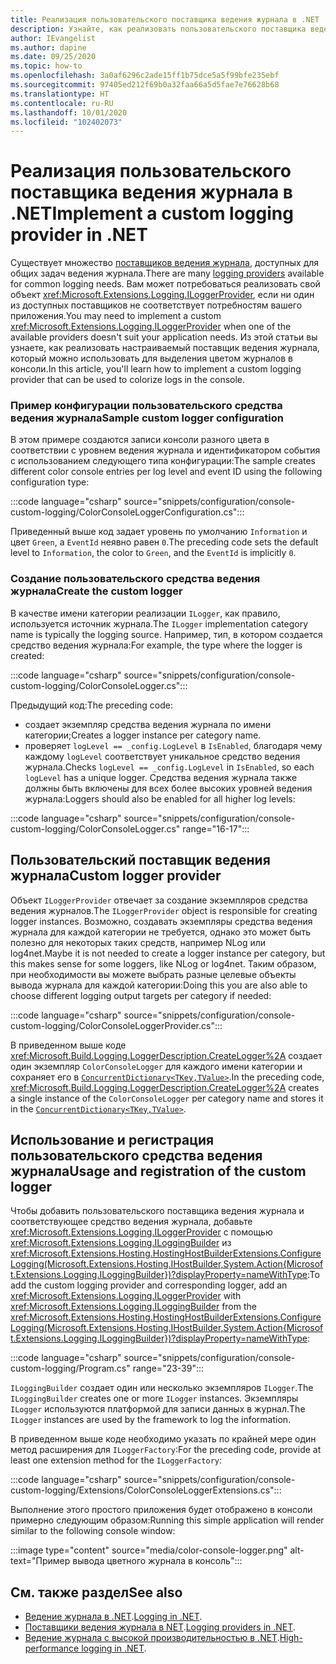 ```yaml
---
title: Реализация пользовательского поставщика ведения журнала в .NET
description: Узнайте, как реализовать пользовательского поставщика ведения журнала в приложениях .NET.
author: IEvangelist
ms.author: dapine
ms.date: 09/25/2020
ms.topic: how-to
ms.openlocfilehash: 3a0af6296c2ade15ff1b75dce5a5f99bfe235ebf
ms.sourcegitcommit: 97405ed212f69b0a32faa66a5d5fae7e76628b68
ms.translationtype: HT
ms.contentlocale: ru-RU
ms.lasthandoff: 10/01/2020
ms.locfileid: "102402073"
---
```

# <a name="implement-a-custom-logging-provider-in-net"></a><span data-ttu-id="65994-103">Реализация пользовательского поставщика ведения журнала в .NET</span><span class="sxs-lookup"><span data-stu-id="65994-103">Implement a custom logging provider in .NET</span></span>

<span data-ttu-id="65994-104">Существует множество [поставщиков ведения журнала](logging-providers.md), доступных для общих задач ведения журнала.</span><span class="sxs-lookup"><span data-stu-id="65994-104">There are many [logging providers](logging-providers.md) available for common logging needs.</span></span> <span data-ttu-id="65994-105">Вам может потребоваться реализовать свой объект <xref:Microsoft.Extensions.Logging.ILoggerProvider>, если ни один из доступных поставщиков не соответствует потребностям вашего приложения.</span><span class="sxs-lookup"><span data-stu-id="65994-105">You may need to implement a custom <xref:Microsoft.Extensions.Logging.ILoggerProvider> when one of the available providers doesn't suit your application needs.</span></span> <span data-ttu-id="65994-106">Из этой статьи вы узнаете, как реализовать настраиваемый поставщик ведения журнала, который можно использовать для выделения цветом журналов в консоли.</span><span class="sxs-lookup"><span data-stu-id="65994-106">In this article, you'll learn how to implement a custom logging provider that can be used to colorize logs in the console.</span></span>

### <a name="sample-custom-logger-configuration"></a><span data-ttu-id="65994-107">Пример конфигурации пользовательского средства ведения журнала</span><span class="sxs-lookup"><span data-stu-id="65994-107">Sample custom logger configuration</span></span>

<span data-ttu-id="65994-108">В этом примере создаются записи консоли разного цвета в соответствии с уровнем ведения журнала и идентификатором события с использованием следующего типа конфигурации:</span><span class="sxs-lookup"><span data-stu-id="65994-108">The sample creates different color console entries per log level and event ID using the following configuration type:</span></span>

:::code language="csharp" source="snippets/configuration/console-custom-logging/ColorConsoleLoggerConfiguration.cs":::

<span data-ttu-id="65994-109">Приведенный выше код задает уровень по умолчанию `Information` и цвет `Green`, а `EventId` неявно равен `0`.</span><span class="sxs-lookup"><span data-stu-id="65994-109">The preceding code sets the default level to `Information`, the color to `Green`, and the `EventId` is implicitly `0`.</span></span>

### <a name="create-the-custom-logger"></a><span data-ttu-id="65994-110">Создание пользовательского средства ведения журнала</span><span class="sxs-lookup"><span data-stu-id="65994-110">Create the custom logger</span></span>

<span data-ttu-id="65994-111">В качестве имени категории реализации `ILogger`, как правило, используется источник журнала.</span><span class="sxs-lookup"><span data-stu-id="65994-111">The `ILogger` implementation category name is typically the logging source.</span></span> <span data-ttu-id="65994-112">Например, тип, в котором создается средство ведения журнала:</span><span class="sxs-lookup"><span data-stu-id="65994-112">For example, the type where the logger is created:</span></span>

:::code language="csharp" source="snippets/configuration/console-custom-logging/ColorConsoleLogger.cs":::

<span data-ttu-id="65994-113">Предыдущий код:</span><span class="sxs-lookup"><span data-stu-id="65994-113">The preceding code:</span></span>

- <span data-ttu-id="65994-114">создает экземпляр средства ведения журнала по имени категории;</span><span class="sxs-lookup"><span data-stu-id="65994-114">Creates a logger instance per category name.</span></span>
- <span data-ttu-id="65994-115">проверяет `logLevel == _config.LogLevel` в `IsEnabled`, благодаря чему каждому `logLevel` соответствует уникальное средство ведения журнала.</span><span class="sxs-lookup"><span data-stu-id="65994-115">Checks `logLevel == _config.LogLevel` in `IsEnabled`, so each `logLevel` has a unique logger.</span></span> <span data-ttu-id="65994-116">Средства ведения журнала также должны быть включены для всех более высоких уровней ведения журнала:</span><span class="sxs-lookup"><span data-stu-id="65994-116">Loggers should also be enabled for all higher log levels:</span></span>

:::code language="csharp" source="snippets/configuration/console-custom-logging/ColorConsoleLogger.cs" range="16-17":::

## <a name="custom-logger-provider"></a><span data-ttu-id="65994-117">Пользовательский поставщик ведения журнала</span><span class="sxs-lookup"><span data-stu-id="65994-117">Custom logger provider</span></span>

<span data-ttu-id="65994-118">Объект `ILoggerProvider` отвечает за создание экземпляров средства ведения журналов.</span><span class="sxs-lookup"><span data-stu-id="65994-118">The `ILoggerProvider` object is responsible for creating logger instances.</span></span> <span data-ttu-id="65994-119">Возможно, создавать экземпляры средства ведения журнала для каждой категории не требуется, однако это может быть полезно для некоторых таких средств, например NLog или log4net.</span><span class="sxs-lookup"><span data-stu-id="65994-119">Maybe it is not needed to create a logger instance per category, but this makes sense for some loggers, like NLog or log4net.</span></span> <span data-ttu-id="65994-120">Таким образом, при необходимости вы можете выбрать разные целевые объекты вывода журнала для каждой категории:</span><span class="sxs-lookup"><span data-stu-id="65994-120">Doing this you are also able to choose different logging output targets per category if needed:</span></span>

:::code language="csharp" source="snippets/configuration/console-custom-logging/ColorConsoleLoggerProvider.cs":::

<span data-ttu-id="65994-121">В приведенном выше коде <xref:Microsoft.Build.Logging.LoggerDescription.CreateLogger%2A> создает один экземпляр `ColorConsoleLogger` для каждого имени категории и сохраняет его в [`ConcurrentDictionary<TKey,TValue>`](/dotnet/api/system.collections.concurrent.concurrentdictionary-2).</span><span class="sxs-lookup"><span data-stu-id="65994-121">In the preceding code, <xref:Microsoft.Build.Logging.LoggerDescription.CreateLogger%2A> creates a single instance of the `ColorConsoleLogger` per category name and stores it in the [`ConcurrentDictionary<TKey,TValue>`](/dotnet/api/system.collections.concurrent.concurrentdictionary-2).</span></span>

## <a name="usage-and-registration-of-the-custom-logger"></a><span data-ttu-id="65994-122">Использование и регистрация пользовательского средства ведения журнала</span><span class="sxs-lookup"><span data-stu-id="65994-122">Usage and registration of the custom logger</span></span>

<span data-ttu-id="65994-123">Чтобы добавить пользовательского поставщика ведения журнала и соответствующее средство ведения журнала, добавьте <xref:Microsoft.Extensions.Logging.ILoggerProvider> с помощью <xref:Microsoft.Extensions.Logging.ILoggingBuilder> из <xref:Microsoft.Extensions.Hosting.HostingHostBuilderExtensions.ConfigureLogging(Microsoft.Extensions.Hosting.IHostBuilder,System.Action{Microsoft.Extensions.Logging.ILoggingBuilder})?displayProperty=nameWithType>:</span><span class="sxs-lookup"><span data-stu-id="65994-123">To add the custom logging provider and corresponding logger, add an <xref:Microsoft.Extensions.Logging.ILoggerProvider> with <xref:Microsoft.Extensions.Logging.ILoggingBuilder> from the <xref:Microsoft.Extensions.Hosting.HostingHostBuilderExtensions.ConfigureLogging(Microsoft.Extensions.Hosting.IHostBuilder,System.Action{Microsoft.Extensions.Logging.ILoggingBuilder})?displayProperty=nameWithType>:</span></span>

:::code language="csharp" source="snippets/configuration/console-custom-logging/Program.cs" range="23-39":::

<span data-ttu-id="65994-124">`ILoggingBuilder` создает один или несколько экземпляров `ILogger`.</span><span class="sxs-lookup"><span data-stu-id="65994-124">The `ILoggingBuilder` creates one or more `ILogger` instances.</span></span> <span data-ttu-id="65994-125">Экземпляры `ILogger` используются платформой для записи данных в журнал.</span><span class="sxs-lookup"><span data-stu-id="65994-125">The `ILogger` instances are used by the framework to log the information.</span></span>

<span data-ttu-id="65994-126">В приведенном выше коде необходимо указать по крайней мере один метод расширения для `ILoggerFactory`:</span><span class="sxs-lookup"><span data-stu-id="65994-126">For the preceding code, provide at least one extension method for the `ILoggerFactory`:</span></span>

:::code language="csharp" source="snippets/configuration/console-custom-logging/Extensions/ColorConsoleLoggerExtensions.cs":::

<span data-ttu-id="65994-127">Выполнение этого простого приложения будет отображено в консоли примерно следующим образом:</span><span class="sxs-lookup"><span data-stu-id="65994-127">Running this simple application will render similar to the following console window:</span></span>

:::image type="content" source="media/color-console-logger.png" alt-text="Пример вывода цветного журнала в консоль":::

## <a name="see-also"></a><span data-ttu-id="65994-129">См. также раздел</span><span class="sxs-lookup"><span data-stu-id="65994-129">See also</span></span>

- <span data-ttu-id="65994-130">[Ведение журнала в .NET](logging.md).</span><span class="sxs-lookup"><span data-stu-id="65994-130">[Logging in .NET](logging.md).</span></span>
- <span data-ttu-id="65994-131">[Поставщики ведения журнала в NET](logging-providers.md).</span><span class="sxs-lookup"><span data-stu-id="65994-131">[Logging providers in .NET](logging-providers.md).</span></span>
- <span data-ttu-id="65994-132">[Ведение журнала с высокой производительностью в .NET](high-performance-logging.md).</span><span class="sxs-lookup"><span data-stu-id="65994-132">[High-performance logging in .NET](high-performance-logging.md).</span></span>
